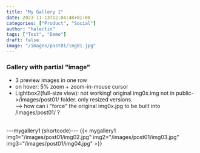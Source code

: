 ```yaml
---
title: "My Gallery 1"
date: 2023-11-13T12:04:48+01:00
categories: ["Product", "Social"]
author: "halectin"
tags: ["Test", "Demo"]
draft: false
image: "/images/post01/img01.jpg"
---
```


### Gallery with partial "image"

<!--more-->
* 3 preview images in one row
* on hover: 5% zoom + zoom-in-mouse cursor
* Lightbox2(full-size view): not working! original img0x.img not in public->/images/post01/ folder. only resized versions.
<br>--> how can i "force" the original img0x.jpg to be built into /images/post01/ ?

<br>
---mygallery1 (shortcode)---
{{< mygallery1 
  img1="/images/post01/img02.jpg" 
  img2="/images/post01/img03.jpg" 
  img3="/images/post01/img04.jpg" >}}

